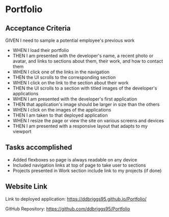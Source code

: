 # Portfolio
## Acceptance Criteria

GIVEN I need to sample a potential employee's previous work

- WHEN I load their portfolio
- THEN I am presented with the developer's name, a recent photo or avatar, and links to sections about them, their work, and how to contact them
- WHEN I click one of the links in the navigation
- THEN the UI scrolls to the corresponding section
- WHEN I click on the link to the section about their work
- THEN the UI scrolls to a section with titled images of the developer's applications
- WHEN I am presented with the developer's first application
- THEN that application's image should be larger in size than the others
- WHEN I click on the images of the applications
- THEN I am taken to that deployed application
- WHEN I resize the page or view the site on various screens and devices
- THEN I am presented with a responsive layout that adapts to my viewport

## Tasks accomplished

- Added flexboxes so page is always readable on any device
- Included navigation links at top of page to take user to sections
- Projects presented in Work section include link to my projects (if done)

## Website Link

Link to deployed application: https://ddbriggs95.github.io/Portfolio/

GitHub Repository: https://github.com/ddbriggs95/Portfolio


